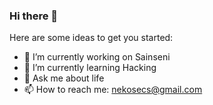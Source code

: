 ### Hi there 👋

Here are some ideas to get you started:

- 🔭 I’m currently working on Sainseni
- 🌱 I’m currently learning Hacking
- 💬 Ask me about life
- 📫 How to reach me: nekosecs@gmail.com

